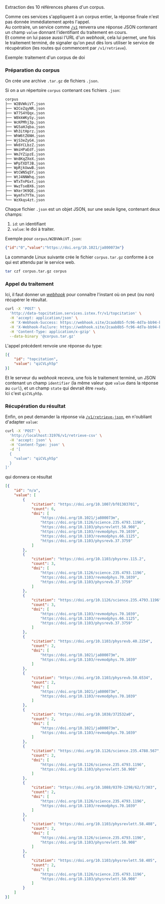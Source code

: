 Extraction des 10 références phares d'un corpus.

Comme ces services s'appliquent à un corpus entier, la réponse finale n'est pas
donnée immédiatement après l'appel.  
Au contraire, un service comme [`/v1`](#data-topcitation/v1/topcitation) renverra
une réponse JSON contenant un champ `value` donnant l'identifiant du traitement
en cours.  
Et comme on lui passe aussi l'URL d'un *webhook*, cela lui permet, une fois le
traitement terminé, de signaler qu'on peut dès lors utiliser le service de
récupération (les routes qui commencent par `/v1/retrieve`).  

Exemple: traitement d'un corpus de doi

### Préparation du corpus

On crée une archive `.tar.gz` de fichiers `.json`.

Si on a un répertoire `corpus` contenant ces fichiers `.json`:

```txt
corpus
├── W2BVWkiVT.json
├── W2CeZqyNR.json
├── W77S4YQqx.json
├── W8kkWKySy.json
├── WcKPMhj3p.json
├── WG5aHJqba.json
├── Wh3itHprz.json
├── WhW6tZ6NH.json
├── WjS3eZyG4.json
├── Wk6YCLbzZ.json
├── WmiHPaEdf.json
├── WmJYZipzE.json
├── Wn8KqZXeX.json
├── WPpTXDTJB.json
├── WpRjkUwwB.json
├── WtCWN5q5Y.json
├── WtJ4NNWhq.json
├── WTxTnPGxt.json
├── WwzTseBX6.json
├── WXer3K9QE.json
├── Wymfn7YTm.json
└── WzXkqs4zt.json
```

Chaque fichier `.json` est un objet JSON, sur une seule ligne, contenant deux champs:

1. `id`: un identifiant
2. `value`: le doi à traiter.

Exemple pour `corpus/W2BVWkiVT.json`:

```json
{"id":"0","value":"https://doi.org/10.1021/ja800073m"}
```

La commande Linux suivante crée le fichier `corpus.tar.gz` conforme à ce qui est
attendu par le service web.

```bash
tar czf corpus.tar.gz corpus
```

### Appel du traitement

Ici, il faut donner un [*webhook*](https://fr.wikipedia.org/wiki/Webhook) pour
connaître l'instant où on peut (ou non) récupérer le résultat.

```bash
curl -X 'POST' \
  'http://data-topcitation.services.istex.fr/v1/topcitation' \
  -H 'accept: application/json' \
  -H 'X-Webhook-Success: https://webhook.site/2caab8b5-fc96-4d7a-bb94-bdda20977830' \
  -H 'X-Webhook-Failure: https://webhook.site/2caab8b5-fc96-4d7a-bb94-bdda20977830' \
  -H 'Content-Type: application/x-gzip' \
  --data-binary '@corpus.tar.gz'
```

L'appel précédent renvoie une réponse du type:

```json
[{
    "id": "topcitation",
    "value": "qiCVLyh5p"
}]
```

Et le serveur du *webhook* recevra, une fois le traitement terminé, un JSON
contenant un champ `identifier` (la même valeur que `value` dans la réponse au
`curl`), et un champ `state` qui devrait être `ready`.  
Ici c'est `qiCVLyh5p`.

### Récupération du résultat

Enfin, on peut demander la réponse via
[`/v1/retrieve-json`](#data-topcitation/post-v1-retrieve-json), en n'oubliant
d'adapter `value`:

```bash
curl -X 'POST' \
  'http://localhost:31976/v1/retrieve-csv' \
  -H 'accept: json' \
  -H 'Content-Type: json' \
  -d '[
  {
    "value": "qiCVLyh5p"
  }
]'
```

qui donnera ce résultat

```json
[{
    "id": "n/a",
    "value": [
        {
            "citation": "https://doi.org/10.1007/bf01303701",
            "count": 6,
            "doi": [
                "https://doi.org/10.1021/ja800073m",
                "https://doi.org/10.1126/science.235.4793.1196",
                "https://doi.org/10.1103/physrevlett.58.908",
                "https://doi.org/10.1103/revmodphys.70.1039",
                "https://doi.org/10.1103/revmodphys.66.1125",
                "https://doi.org/10.1103/physrevb.37.3759"
            ]
        },
        {
            "citation": "https://doi.org/10.1103/physrev.115.2",
            "count": 3,
            "doi": [
                "https://doi.org/10.1126/science.235.4793.1196",
                "https://doi.org/10.1103/revmodphys.70.1039",
                "https://doi.org/10.1103/physrevb.37.3759"
            ]
        },
        {
            "citation": "https://doi.org/10.1126/science.235.4793.1196",
            "count": 3,
            "doi": [
                "https://doi.org/10.1103/revmodphys.70.1039",
                "https://doi.org/10.1103/revmodphys.66.1125",
                "https://doi.org/10.1103/physrevb.37.3759"
            ]
        },
        {
            "citation": "https://doi.org/10.1103/physrevb.40.2254",
            "count": 2,
            "doi": [
                "https://doi.org/10.1021/ja800073m",
                "https://doi.org/10.1103/revmodphys.70.1039"
            ]
        },
        {
            "citation": "https://doi.org/10.1103/physrevb.50.6534",
            "count": 2,
            "doi": [
                "https://doi.org/10.1021/ja800073m",
                "https://doi.org/10.1103/revmodphys.70.1039"
            ]
        },
        {
            "citation": "https://doi.org/10.1038/372532a0",
            "count": 2,
            "doi": [
                "https://doi.org/10.1021/ja800073m",
                "https://doi.org/10.1103/revmodphys.70.1039"
            ]
        },
        {
            "citation": "https://doi.org/10.1126/science.235.4788.567",
            "count": 2,
            "doi": [
                "https://doi.org/10.1126/science.235.4793.1196",
                "https://doi.org/10.1103/physrevlett.58.908"
            ]
        },
        {
            "citation": "https://doi.org/10.1088/0370-1298/62/7/303",
            "count": 2,
            "doi": [
                "https://doi.org/10.1126/science.235.4793.1196",
                "https://doi.org/10.1103/revmodphys.70.1039"
            ]
        },
        {
            "citation": "https://doi.org/10.1103/physrevlett.58.408",
            "count": 2,
            "doi": [
                "https://doi.org/10.1126/science.235.4793.1196",
                "https://doi.org/10.1103/physrevlett.58.908"
            ]
        },
        {
            "citation": "https://doi.org/10.1103/physrevlett.58.405",
            "count": 2,
            "doi": [
                "https://doi.org/10.1126/science.235.4793.1196",
                "https://doi.org/10.1103/physrevlett.58.908"
            ]
        }
    ]
}]
```
